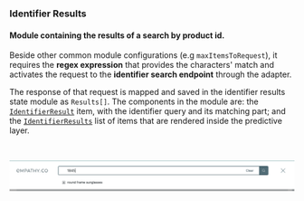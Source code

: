 <div grid="~ cols-6 gap-4">

  <div class="col-start-1 col-span-1">
  <ModulesIndex :currentItem="14" :nextPage="43"/>
  </div>

  <div class="col-start-2 col-span-5">

### **Identifier Results**

#### Module containing the results of a search by product id.

Beside other common module configurations (e.g `maxItemsToRequest`), it requires the **regex expression** that provides the characters' match and activates the request to the **identifier search endpoint** through the adapter.

The response of that request is mapped and saved in the identifier results state module as `Results[]`. The components in the module are: the [`IdentifierResult`](https://github.com/empathyco/x/blob/main/packages/x-components/src/x-modules/identifier-results/components/identifier-result.vue) item, with the identifier query and its matching part; and the  [`IdentifierResults`](https://github.com/empathyco/x/blob/main/packages/x-components/src/x-modules/identifier-results/components/identifier-results.vue) list of items that are rendered inside the predictive layer.

<br/>

![sku.png](../../../../images/sku.png)

</div>
</div>
